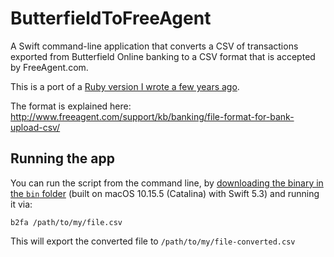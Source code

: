 # ButterfieldToFreeAgent

A Swift command-line application that converts a CSV of transactions exported from Butterfield Online banking to a CSV format that is accepted by FreeAgent.com.

This is a port of a [Ruby version I wrote a few years ago](https://github.com/paulofierro/ButterfieldToFreeAgent).

The format is explained here: http://www.freeagent.com/support/kb/banking/file-format-for-bank-upload-csv/

## Running the app

You can run the script from the command line, by [downloading the binary in the `bin` folder](https://github.com/paulofierro/B2FA/blob/master/bin/b2fa) (built on macOS 10.15.5 (Catalina) with Swift 5.3) and running it via:

```
b2fa /path/to/my/file.csv
```

This will export the converted file to `/path/to/my/file-converted.csv`
